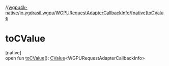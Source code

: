 //[wgpu4k-native](../../../index.md)/[io.ygdrasil.wgpu](../index.md)/[WGPURequestAdapterCallbackInfo](index.md)/[[native]toCValue]([native]to-c-value.md)

# toCValue

[native]\
open fun [toCValue]([native]to-c-value.md)(): [CValue](https://kotlinlang.org/api/core/kotlin-stdlib/kotlinx.cinterop/-c-value/index.html)&lt;WGPURequestAdapterCallbackInfo&gt;